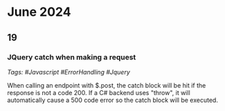 # June 2024

## 19

### JQuery catch when making a request

_Tags: #Javascript #ErrorHandling #Jquery_

When calling an endpoint with $.post, the catch block will be hit if the response is not a code 200. If a C# backend uses "throw", it will automatically cause a 500 code error so the catch block will be executed.
